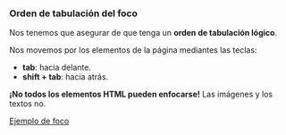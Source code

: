 ### Orden de tabulación del foco

Nos tenemos que asegurar de que tenga un __orden de tabulación lógico__.

Nos movemos por los elementos de la página mediantes las teclas:

* __tab__: hacia delante.
* __shift + tab__: hacia atrás.

__¡No todos los elementos HTML pueden enfocarse!__ Las imágenes y los textos no.

[Ejemplo de foco](http://udacity.github.io/ud891/lesson2-focus/01-basic-form/)